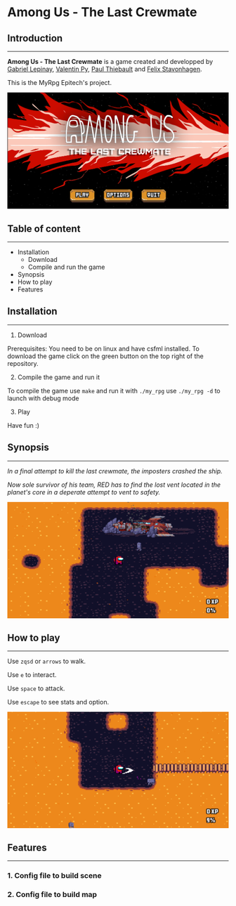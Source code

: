 # **Among Us - The Last Crewmate**

## **Introduction**
---

**Among Us - The Last Crewmate** is a game created and developped by [Gabriel Lepinay](https://github.com/lepinay-gabriel), [Valentin Py](https://github.com/ValentinPy1), [Paul Thiebault](https://github.com/PaulThblt) and [Felix Stavonhagen](https://github.com/Felixsta123).

This is the MyRpg Epitech's project.

<img src="./assets/github/titleScreen.png" alt="Title Screen">

## **Table of content**
---
- Installation
  - Download
  - Compile and run the game
- Synopsis
- How to play
- Features

## Installation
---
1. Download

Prerequisites: You need to be on linux and have csfml installed.
To download the game click on the green button on the top right of the repository.

2. Compile the game and run it

To compile the game use `make` and run it with `./my_rpg` use `./my_rpg -d` to launch with debug mode

3. Play

Have fun :)

## Synopsis
---
*In a final attempt to kill the last crewmate, the imposters crashed the ship.*

*Now sole survivor of his team, RED has to find the lost vent located in the planet's core in a deperate attempt to vent to safety.*

<img src="./assets/github/screen1.png" alt="Title Screen">

## How to play
---
Use `zqsd` or `arrows` to walk.

Use `e` to interact.

Use `space` to attack.

Use `escape` to see stats and option.

<img src="./assets/github/screen2.png" alt="Title Screen">

## Features
---
### 1. Config file to build scene
### 2. Config file to build map

